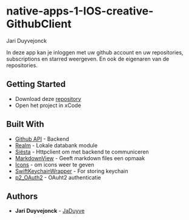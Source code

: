 # native-apps-1-IOS-creative-GithubClient

Jari Duyvejonck

In deze app kan je inloggen met uw github account en uw repositories, subscriptions en starred weergeven. En ook de eigenaren van de repositories.

## Getting Started

* Download deze [repository](https://github.com/JaDuyve/native-apps-IOS)
* Open het project in xCode

## Built With

* [Github API](https://developer.github.com/v3/) - Backend
* [Realm](https://realm.io) - Lokale databank module
* [Siësta](https://bustoutsolutions.github.io/siesta/) - Httpclient om met backend te communiceren
* [MarkdownView](https://github.com/keitaoouchi/MarkdownView) - Geeft markdown files een opmaak
* [Icons](https://github.com/ranesr/SwiftIcons) - om icons weer te geven
* [SwiftKeychainWrapper](https://github.com/jrendel/SwiftKeychainWrapper) - For storing keychain
* [p2_OAuth2](https://github.com/p2/OAuth2) - OAuht2 authenticatie

## Authors

* **Jari Duyvejonck** - [JaDuyve](https://github.com/JaDuyve)
